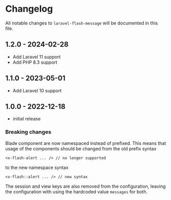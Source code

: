 # Changelog

All notable changes to `laravel-flash-message` will be documented in this file.

## 1.2.0 - 2024-02-28

- Add Laravel 11 support
- Add PHP 8.3 support

## 1.1.0 - 2023-05-01

- Add Laravel 10 support

## 1.0.0 - 2022-12-18

- initial release

### Breaking changes

Blade component are now namespaced instead of prefixed. This means that usage of the components should be changed from the old prefix syntax

```blade
<x-flash-alert ... /> // no longer supported
```

to the new namespace syntax

```blade
<x-flash::alert ... /> // new syntax
```

The session and view keys are also removed from the configuration, leaving the configuration with using the hardcoded value `messages` for both.
